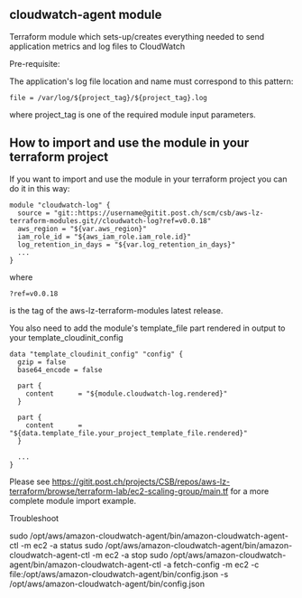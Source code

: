 ## cloudwatch-agent module
Terraform module which sets-up/creates everything needed to send application metrics and log files to CloudWatch

Pre-requisite:

The application's log file location and name must correspond to this pattern:
```
file = /var/log/${project_tag}/${project_tag}.log
```
where project_tag is one of the required module input parameters.


## How to import and use the module in your terraform project
If you want to import and use the module in your terraform project you can do it in this way:

```
module "cloudwatch-log" {
  source = "git::https://username@gitit.post.ch/scm/csb/aws-lz-terraform-modules.git//cloudwatch-log?ref=v0.0.18"
  aws_region = "${var.aws_region}"
  iam_role_id = "${aws_iam_role.iam_role.id}"
  log_retention_in_days = "${var.log_retention_in_days}"
  ...
}
```
where 
```
?ref=v0.0.18
```
is the tag of the aws-lz-terraform-modules latest release.

You also need to add the module's template_file part rendered in output to your template_cloudinit_config

```
data "template_cloudinit_config" "config" {
  gzip = false
  base64_encode = false

  part {
    content      = "${module.cloudwatch-log.rendered}"
  }

  part {
    content      = "${data.template_file.your_project_template_file.rendered}"
  }

  ...
} 
```

Please see https://gitit.post.ch/projects/CSB/repos/aws-lz-terraform/browse/terraform-lab/ec2-scaling-group/main.tf for a more complete module import example.

Troubleshoot

sudo /opt/aws/amazon-cloudwatch-agent/bin/amazon-cloudwatch-agent-ctl -m ec2 -a status
sudo /opt/aws/amazon-cloudwatch-agent/bin/amazon-cloudwatch-agent-ctl -m ec2 -a stop
sudo /opt/aws/amazon-cloudwatch-agent/bin/amazon-cloudwatch-agent-ctl -a fetch-config -m ec2 -c file:/opt/aws/amazon-cloudwatch-agent/bin/config.json -s
/opt/aws/amazon-cloudwatch-agent/bin/config.json
 
